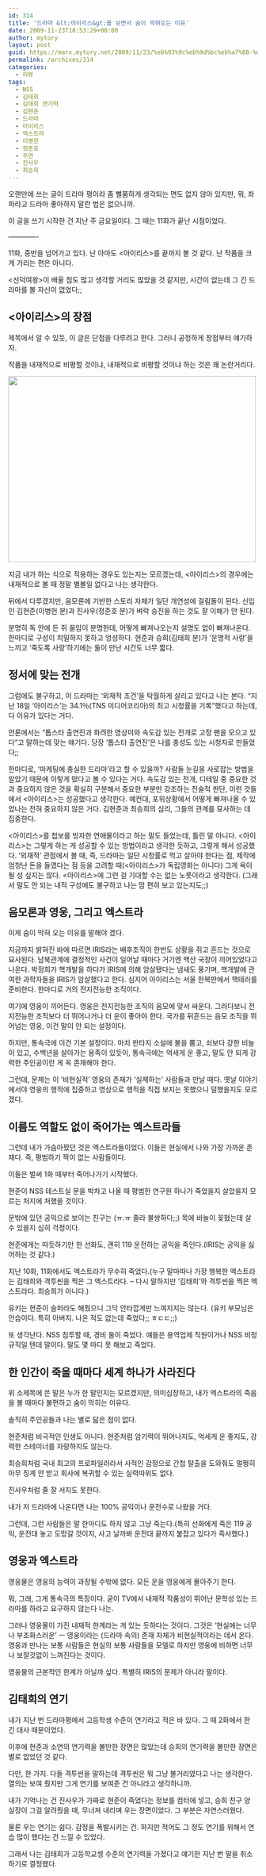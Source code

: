 ```yaml
---
id: 314
title: '드라마 &lt;아이리스&gt;를 보면서 숨이 막혀오는 이유'
date: 2009-11-23T18:53:29+00:00
author: mytory
layout: post
guid: https://marx.mytory.net/2009/11/23/%eb%93%9c%eb%9d%bc%eb%a7%88-%ec%95%84%ec%9d%b4%eb%a6%ac%ec%8a%a4%eb%a5%bc-%eb%b3%b4%eb%a9%b4%ec%84%9c-%ec%88%a8%ec%9d%b4-%eb%a7%89%ed%98%80%ec%98%a4%eb%8a%94-%ec%9d%b4%ec%9c%a0/
permalink: /archives/314
categories:
  - 리뷰
tags:
  - NSS
  - 김태희
  - 김태희 연기력
  - 김현준
  - 드라마
  - 아이리스
  - 엑스트라
  - 이병헌
  - 정준호
  - 주연
  - 진사우
  - 최승희
---
```

오랜만에 쓰는 글이 드라마 평이라 좀 뻘쭘하게 생각되는 면도 없지 않아 있지만, 뭐, 좌파라고 드라마 좋아하지 말란 법은 없으니까.

이 글을 쓰기 시작한 건 지난 주 금요일이다. 그 때는 11화가 끝난 시점이었다.

&#8212;&#8212;&#8212;&#8212;-

11화, 중반을 넘어가고 있다. 난 아마도 &lt;아이리스&gt;를 끝까지 볼 것 같다. 난 작품을 크게 가리는 편은 아니다.

&lt;선덕여왕&gt;이 배울 점도 많고 생각할 거리도 많았을 것 같지만, 시간이 없는데 그 긴 드라마를 볼 자신이 없었다;;

## &lt;아이리스&gt;의 장점

제목에서 알 수 있듯, 이 글은 단점을 다루려고 한다. 그러니 공정하게 장점부터 얘기하자.

작품을 내재적으로 비평할 것이냐, 내재적으로 비평할 것이냐 하는 것은 꽤 논란거리다.

<img src="https://marx.mytory.net/wp-content/uploads/1/cfile5.uf.1502EF204B0AD9F6124857.jpg" class="aligncenter" width="500" height="375" alt="" filename="200907250700451001_1.jpg" filemime="image/jpeg" />

지금 내가 하는 식으로 적용하는 경우도 있는지는 모르겠는데, &lt;아이리스&gt;의 경우에는 내재적으로 볼 때 정말 별볼일 없다고 나는 생각한다.

뒤에서 다루겠지만, 음모론에 기반한 스토리 자체가 일단 개연성에 걸림돌이 된다. 신입인 김현준(이병헌 분)과 진사우(정준호 분)가 벼락 승진을 하는 것도 잘 이해가 안 된다.

분명히 독 안에 든 쥐 꼴임이 분명한데, 어떻게 빠져나오는지 설명도 없이 빠져나온다. 한마디로 구성이 치밀하지 못하고 엉성하다. 현준과 승희(김태희 분)가 &#8216;운명적 사랑&#8217;을 느끼고 &#8216;죽도록 사랑&#8217;하기에는 둘이 만난 시간도 너무 짧다.

## 정서에 맞는 전개

그럼에도 불구하고, 이 드라마는 &#8216;외재적 조건&#8217;을 탁월하게 살리고 있다고 나는 본다. &#8220;지난 18일 &#8216;아이리스&#8217;는 34.1％(TNS 미디어코리아)의 최고 시청률을 기록&#8221;했다고 하는데, 다 이유가 있다는 거다.

언론에서는 &#8220;톱스타 출연진과 화려한 영상미와 속도감 있는 전개로 고정 팬을 모으고 있다&#8221;고 말하는데 맞는 얘기다. 당장 &#8216;톱스타 출연진&#8217;은 나를 충성도 있는 시청자로 만들었다;;

한마디로, &#8216;마케팅에 충실한 드라마&#8217;라고 할 수 있을까? 사람들 눈길을 사로잡는 방법을 알았기 때문에 이렇게 떴다고 볼 수 있다는 거다. 속도감 있는 전개, 디테일 중 중요한 것과 중요하지 않은 것을 확실히 구분해서 중요한 부분만 강조하는 전술적 판단, 이런 것들에서 &lt;아이리스&gt;는 성공했다고 생각한다. 예컨대, 포위상황에서 어떻게 빠져나올 수 있었나는 전혀 중요하지 않은 거다. 김현준과 최승희의 심리, 그들의 관계를 묘사하는 데 집중한다.

&lt;아이리스&gt;를 첩보를 빙자한 연애물이라고 하는 말도 들었는데, 틀린 말 아니다. &lt;아이리스&gt;는 그렇게 하는 게 성공할 수 있는 방법이라고 생각한 듯하고, 그렇게 해서 성공했다. &#8216;외재적&#8217; 관점에서 볼 때, 즉, 드라마는 일단 시청률로 먹고 살아야 한다는 점, 제작에 엄청난 돈을 들였다는 점 등을 고려할 때(&lt;아이리스&gt;가 독립영화는 아니다) 그게 욕이 될 성 싶지는 않다. &lt;아이리스&gt;에 그런 걸 기대할 수는 없는 노릇이라고 생각한다. (그래서 말도 안 되는 내적 구성에도 불구하고 나는 맘 편히 보고 있는지도;;)

## 음모론과 영웅, 그리고 엑스트라

이제 숨이 막혀 오는 이유를 말해야 겠다.

지금까지 밝혀진 바에 따르면 IRIS라는 배후조직이 한반도 상황을 쥐고 흔드는 것으로 묘사된다. 남북관계에 결정적인 사건이 일어날 때마다 거기엔 백산 국장이 끼어있었다고 나온다. 박정희가 핵개발을 하다가 IRIS에 의해 암살됐다는 냄새도 풍기며, 핵개발에 관여한 과학자들을 IRIS가 암살했다고 한다.&nbsp;심지어 아이리스는 서울 한복판에서 핵테러를 준비한다. 한마디로 거의 전지전능한 조직이다.

여기에 영웅이 끼어든다. 영웅은 전지전능한 조직의 음모에 맞서 싸운다. 그러다보니 전지전능한 조직보다 더 뛰어나거나 더 운이 좋아야 한다. 국가를 뒤흔드는 음모 조직을 뛰어넘는 영웅, 이건 말이 안 되는 설정이다.

하지만, 통속극에 이건 기본 설정이다. 마치 판타지 소설에 불을 뿜고, 쇠보다 강한 비늘이 있고, 수백년을 살아가는 용족이 있듯이, 통속극에는 억세게 운 좋고, 말도 안 되게 강력한 주인공이란 게 꼭 존재해야 한다.

그런데, 문제는 이 &#8216;비현실적&#8217; 영웅의 존재가 &#8216;실제하는&#8217; 사람들과 만날 때다. 옛날 이야기에서야 영웅의 행적에 집중하고 영상으로 행적을 직접 보지는 못했으니 덜했을지도 모르겠다.

## 이름도 역할도 없이 죽어가는 엑스트라들

그런데 내가 가슴아팠던 것은 엑스트라들이었다. 이들은 현실에서 나와 가장 가까운 존재다. 즉, 평범하기 짝이 없는 사람들이다.

이들은 벌써 1화 때부터 죽어나가기 시작했다.

현준이 NSS 테스트실 문을 박차고 나올 때 평범한 연구원 하나가 죽었을지 살았을지 모르는 처지에 처했을 것이다.

문밖에 있던 공익으로 보이는 친구는 (ㅠ.ㅠ 졸라 불쌍하다;;) 목에 바늘이 꽂혔는데 살 수 있을지 심히 걱정이다.

현준에게는 따듯하기만 한 선화도, 괜히 119 운전하는 공익을 죽인다.(IRIS는 공익을 싫어하는 것 같다.)

지난 10화, 11화에서도 엑스트라가 무수히 죽었다.(누구 말마따나 가장 행복한 엑스트라는 김태희와 격투씬을 찍은 그 엑스트라다. &#8211; 다시 말하지만 &#8216;김태희&#8217;와 격투씬을 찍은 엑스트라다. 최승희가 아니다.)

유키는 현준이 슬퍼라도 해줬으니 그닥 안타깝게만 느껴지지는 않는다. (유키 부모님은 안습이다. 특히 아버지. 나온 적도 없는데 죽었다;; ㅎㄷㄷ;;)

또 생각난다. NSS 침투할 때, 경비 둘이 죽었다. 얘들은 용역업체 직원이거나 NSS 비정규직일 텐데 말이다. 말도 몇 마디 못 해보고 죽었다.

## 한 인간이 죽을 때마다 세계 하나가 사라진다

위 소제목에 쓴 말은 누가 한 말인지는 모르겠지만, 의미심장하고, 내가 엑스트라의 죽음을 볼 때마다 불편하고 숨이 막히는 이유다.

솔직히 주인공들과 나는 별로 닮은 점이 없다.

현준처럼 비극적인 인생도 아니다. 현준처럼 암기력이 뛰어나지도, 억세게 운 좋지도, 강력한 스테미너를 자랑하지도 않는다.

최승희처럼 국내 최고의 프로파일러라서 사적인 감정으로 간첩 탈출을 도와줘도 멀쩡히 아무 징계 안 받고 회사에 복귀할 수 있는 실력따위도 없다.

진사우처럼 줄 잘 서지도 못한다.

내가 저 드라마에 나온다면 나는 100% 공익이나 운전수로 나왔을 거다.

그런데, 그런 사람들은 말 한마디도 하지 않고 그냥 죽는다.(특히 선화에게 죽은 119 공익, 운전대 놓고 도망갈 것이지, 사고 날까봐 운전대 끝까지 붙잡고 있다가 즉사했다.)

## 영웅과 엑스트라

영웅물은 영웅의 능력이 과장될 수밖에 없다. 모든 운을 영웅에게 몰아주기 한다.

뭐, 그래, 그게 통속극의 특징이다. 굳이 TV에서 내재적 작품성이 뛰어난 문학성 있는 드라마를 하라고 요구하지 않는다 나는.

그러나 영웅물이 가진 내재적 한계라는 게 있는 듯하다는 것이다. 그것은 &#8216;현실에는 너무나 부조화스러운&#8217; ㅡ 영웅이라는 (드라마 속의) 존재 자체가 비현실적이라는 데서 온다. 영웅과 만나는 보통 사람들은 현실의 보통 사람들을 모델로 하지만 영웅에 비하면 너무나 보잘것없이 느껴진다는 것이다.

영웅물의 근본적인 한계가 아닐까 싶다. 특별히 IRIS의 문제가 아니라 말이다.

## 김태희의 연기

내가 지난 번 드라마평에서 고등학생 수준이 연기라고 적은 바 있다. 그 때 2화에서 한 긴 대사 때문이었다.

이후에 현준과 소연의 연기력을 볼만한 장면은 많았는데 승희의 연기력을 볼만한 장면은 별로 없었던 것 같다.

다만, 한 가지. 다들 격투씬을 말하는데 격투씬은 뭐 그냥 볼거리였다고 나는 생각한다. 열의는 보여 줬지만 그게 연기를 보여준 건 아니라고 생각하니까.

내가 기억나는 건 진사우가 가짜로 현준이 죽었다는 정보를 컴터에 넣고, 승희 친구 양 실장이 그걸 알려줬을 때, 무너져 내리며 우는 장면이었다. 그 부분은 자연스러웠다.

물론 우는 연기는 쉽다. 감정을 폭발시키는 건. 하지만 적어도 그 정도 연기를 위해서 연습 많이 했다는 건 느낄 수 있었다.

그래서 나는 김태희가 고등학교셍 수준의 연기력을 가졌다고 얘기한 지난 번 말을 취소하기로 결정했다.&nbsp;